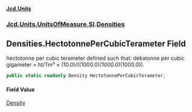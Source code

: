 #### [Jcd.Units](index 'index')
### [Jcd.Units.UnitsOfMeasure.SI](Jcd.Units.UnitsOfMeasure.SI 'Jcd.Units.UnitsOfMeasure.SI').[Densities](Densities 'Jcd.Units.UnitsOfMeasure.SI.Densities')

## Densities.HectotonnePerCubicTerameter Field

hectotonne per cubic terameter defined such that: dekatonne per cubic gigameter = ht/Tm³ ×
(10.0)/((1000.0)*(1000.0)*(1000.0)).

```csharp
public static readonly Density HectotonnePerCubicTerameter;
```

#### Field Value
[Density](Density 'Jcd.Units.UnitTypes.Density')